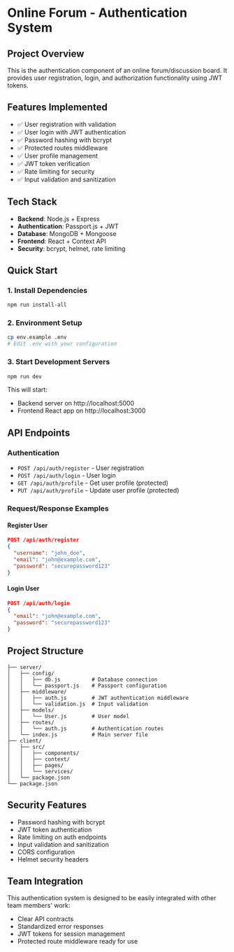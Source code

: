 # Online Forum - Authentication System

## Project Overview
This is the authentication component of an online forum/discussion board. It provides user registration, login, and authorization functionality using JWT tokens.

## Features Implemented
- ✅ User registration with validation
- ✅ User login with JWT authentication
- ✅ Password hashing with bcrypt
- ✅ Protected routes middleware
- ✅ User profile management
- ✅ JWT token verification
- ✅ Rate limiting for security
- ✅ Input validation and sanitization

## Tech Stack
- **Backend**: Node.js + Express
- **Authentication**: Passport.js + JWT
- **Database**: MongoDB + Mongoose
- **Frontend**: React + Context API
- **Security**: bcrypt, helmet, rate limiting

## Quick Start

### 1. Install Dependencies
```bash
npm run install-all
```

### 2. Environment Setup
```bash
cp env.example .env
# Edit .env with your configuration
```

### 3. Start Development Servers
```bash
npm run dev
```

This will start:
- Backend server on http://localhost:5000
- Frontend React app on http://localhost:3000

## API Endpoints

### Authentication
- `POST /api/auth/register` - User registration
- `POST /api/auth/login` - User login
- `GET /api/auth/profile` - Get user profile (protected)
- `PUT /api/auth/profile` - Update user profile (protected)

### Request/Response Examples

#### Register User
```json
POST /api/auth/register
{
  "username": "john_doe",
  "email": "john@example.com",
  "password": "securepassword123"
}
```

#### Login User
```json
POST /api/auth/login
{
  "email": "john@example.com",
  "password": "securepassword123"
}
```

## Project Structure
```
├── server/
│   ├── config/
│   │   ├── db.js          # Database connection
│   │   └── passport.js    # Passport configuration
│   ├── middleware/
│   │   ├── auth.js        # JWT authentication middleware
│   │   └── validation.js  # Input validation
│   ├── models/
│   │   └── User.js        # User model
│   ├── routes/
│   │   └── auth.js        # Authentication routes
│   └── index.js           # Main server file
├── client/
│   ├── src/
│   │   ├── components/
│   │   ├── context/
│   │   ├── pages/
│   │   └── services/
│   └── package.json
└── package.json
```

## Security Features
- Password hashing with bcrypt
- JWT token authentication
- Rate limiting on auth endpoints
- Input validation and sanitization
- CORS configuration
- Helmet security headers

## Team Integration
This authentication system is designed to be easily integrated with other team members' work:
- Clear API contracts
- Standardized error responses
- JWT tokens for session management
- Protected route middleware ready for use 